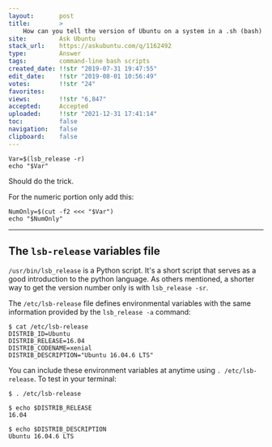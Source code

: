 ```yaml
---
layout:       post
title:        >
    How can you tell the version of Ubuntu on a system in a .sh (bash) script?
site:         Ask Ubuntu
stack_url:    https://askubuntu.com/q/1162492
type:         Answer
tags:         command-line bash scripts
created_date: !!str "2019-07-31 19:47:55"
edit_date:    !!str "2019-08-01 10:56:49"
votes:        !!str "24"
favorites:    
views:        !!str "6,847"
accepted:     Accepted
uploaded:     !!str "2021-12-31 17:41:14"
toc:          false
navigation:   false
clipboard:    false
---
```


``` 
Var=$(lsb_release -r)
echo "$Var"

```

Should do the trick.

For the numeric portion only add this:

``` 
NumOnly=$(cut -f2 <<< "$Var")
echo "$NumOnly"

```


----------

## The `lsb-release` variables file

`/usr/bin/lsb_release` is a Python script. It's a short script that serves as a good introduction to the python language. As others mentioned, a shorter way to get the version number only is with `lsb_release -sr`.

The `/etc/lsb-release` file defines environmental variables with the same information provided by the `lsb_release -a` command:

``` 
$ cat /etc/lsb-release
DISTRIB_ID=Ubuntu
DISTRIB_RELEASE=16.04
DISTRIB_CODENAME=xenial
DISTRIB_DESCRIPTION="Ubuntu 16.04.6 LTS"

```

You can include these environment variables at anytime using `. /etc/lsb-release`. To test in your terminal:

``` 
$ . /etc/lsb-release

$ echo $DISTRIB_RELEASE
16.04

$ echo $DISTRIB_DESCRIPTION
Ubuntu 16.04.6 LTS

```




